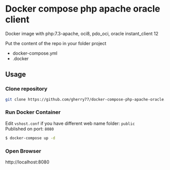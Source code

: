# Docker compose php apache oracle client
Docker image with php:7.3-apache, oci8, pdo_oci, oracle instant_client 12

Put the content of the repo in your folder project
- docker-compose.yml
- .docker

## Usage

### Clone repository
```bash
git clone https://github.com/gherry77/docker-compose-php-apache-oracle.git
```

### Run Docker Container
Edit `vshost.conf` if you have different web name folder: `public`  
Published on port: `8080`

```bash
$ docker-compose up -d
```

### Open Browser
http://localhost:8080